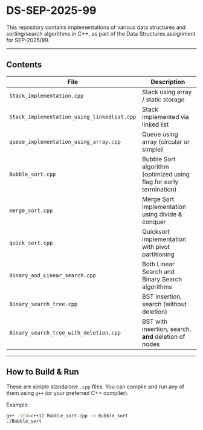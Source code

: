 # DS-SEP-2025-99

This repository contains implementations of various data structures and sorting/search algorithms in C++, as part of the Data Structures assignment for SEP-2025/99.

---

## Contents

| File | Description |
|------|-------------|
| `Stack_implementation.cpp` | Stack using array / static storage |
| `Stack_implementation_using_linkedlist.cpp` | Stack implemented via linked list |
| `queue_implementation_using_array.cpp` | Queue using array (circular or simple) |
| `Bubble_sort.cpp` | Bubble Sort algorithm (optimized using flag for early termination) |
| `merge_sort.cpp` | Merge Sort implementation using divide & conquer |
| `quick_sort.cpp` | Quicksort implementation with pivot partitioning |
| `Binary_and_Linear_search.cpp` | Both Linear Search and Binary Search algorithms |
| `Binary_search_tree.cpp` | BST insertion, search (without deletion) |
| `Binary_search_tree_with_deletion.cpp` | BST with insertion, search, **and** deletion of nodes |

---

## How to Build & Run

These are simple standalone `.cpp` files. You can compile and run any of them using `g++` (or your preferred C++ compiler).

Example:

```bash
g++ -std=c++17 Bubble_sort.cpp -o Bubble_sort
./Bubble_sort
